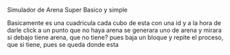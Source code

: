Simulador de Arena Super Basico y simple

Basicamente es una cuadricula cada cubo de esta con una id y a la hora de darle click a un punto que no haya arena se generara uno de arena y mirara si debajo tiene arena, que no tiene? pues baja un bloque y repite el proceso, que si tiene, pues se queda donde esta
